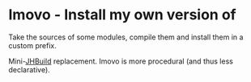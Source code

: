Imovo - Install my own version of
=================================

Take the sources of some modules, compile them and install them in a custom
prefix.

Mini-[JHBuild](https://wiki.gnome.org/Projects/Jhbuild) replacement. Imovo is
more procedural (and thus less declarative).
